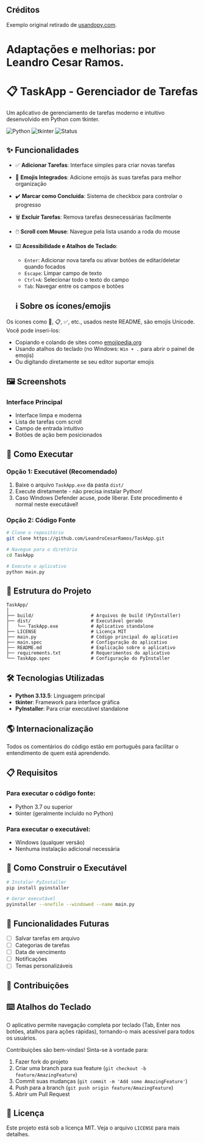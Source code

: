 ## Créditos

Exemplo original retirado de [usandopy.com](https://www.usandopy.com).

# Adaptações e melhorias: por Leandro Cesar Ramos.

# 📋 TaskApp - Gerenciador de Tarefas

Um aplicativo de gerenciamento de tarefas moderno e intuitivo desenvolvido em Python com tkinter.

![Python](https://img.shields.io/badge/Python-3.13.5-blue.svg)
![tkinter](https://img.shields.io/badge/GUI-tkinter-green.svg)
![Status](https://img.shields.io/badge/Status-Completo-success.svg)

## ✨ Funcionalidades

- ✅ **Adicionar Tarefas**: Interface simples para criar novas tarefas
- 🎨 **Emojis Integrados**: Adicione emojis às suas tarefas para melhor organização
- ✔️ **Marcar como Concluída**: Sistema de checkbox para controlar o progresso
- 🗑️ **Excluir Tarefas**: Remova tarefas desnecessárias facilmente
- 🖱️ **Scroll com Mouse**: Navegue pela lista usando a roda do mouse
- ⌨️ **Acessibilidade e Atalhos de Teclado**: 
  - `Enter`: Adicionar nova tarefa ou ativar botões de editar/deletar quando focados
  - `Escape`: Limpar campo de texto
  - `Ctrl+A`: Selecionar todo o texto do campo
  - `Tab`: Navegar entre os campos e botões

  ## ℹ️ Sobre os ícones/emojis

Os ícones como 🔧, 📋, ✅, etc., usados neste README, são emojis Unicode. Você pode inseri-los:
- Copiando e colando de sites como [emojipedia.org](https://emojipedia.org/)
- Usando atalhos do teclado (no Windows: `Win + .` para abrir o painel de emojis)
- Ou digitando diretamente se seu editor suportar emojis

## 🖼️ Screenshots

### Interface Principal
- Interface limpa e moderna
- Lista de tarefas com scroll
- Campo de entrada intuitivo
- Botões de ação bem posicionados

## 🚀 Como Executar

### Opção 1: Executável (Recomendado)
1. Baixe o arquivo `TaskApp.exe` da pasta `dist/`
2. Execute diretamente - não precisa instalar Python!
3. Caso Windows Defender acuse, pode liberar. Este procedimento é normal neste executável!

### Opção 2: Código Fonte
```bash
# Clone o repositório
git clone https://github.com/LeandroCesarRamos/TaskApp.git

# Navegue para o diretório
cd TaskApp

# Execute o aplicativo
python main.py
```

## 📁 Estrutura do Projeto

```
TaskApp/
│
├── build/                     # Arquivos de build (PyInstaller)
├── dist/                      # Executável gerado
│   └── TaskApp.exe            # Aplicativo standalone
├── LICENSE                    # Licença MIT
├── main.py                    # Código principal do aplicativo
├── main.spec                  # Configuração do aplicativo
├── README.md                  # Explicação sobre o aplicativo
├── requirements.txt           # Requerimentos do aplicativo
└── TaskApp.spec               # Configuração do PyInstaller
```

## 🛠️ Tecnologias Utilizadas

- **Python 3.13.5**: Linguagem principal
- **tkinter**: Framework para interface gráfica
- **PyInstaller**: Para criar executável standalone

## 🌎 Internacionalização

Todos os comentários do código estão em português para facilitar o entendimento de quem está aprendendo.

## 📋 Requisitos

### Para executar o código fonte:
- Python 3.7 ou superior
- tkinter (geralmente incluído no Python)

### Para executar o executável:
- Windows (qualquer versão)
- Nenhuma instalação adicional necessária

## 🔧 Como Construir o Executável

```bash
# Instalar PyInstaller
pip install pyinstaller

# Gerar executável
pyinstaller --onefile --windowed --name main.py
```

## 🎯 Funcionalidades Futuras

- [ ] Salvar tarefas em arquivo
- [ ] Categorias de tarefas
- [ ] Data de vencimento
- [ ] Notificações
- [ ] Temas personalizáveis

## 🤝 Contribuições


## ⌨️ Atalhos do Teclado

O aplicativo permite navegação completa por teclado (Tab, Enter nos botões, atalhos para ações rápidas), tornando-o mais acessível para todos os usuários.

Contribuições são bem-vindas! Sinta-se à vontade para:

1. Fazer fork do projeto
2. Criar uma branch para sua feature (`git checkout -b feature/AmazingFeature`)
3. Commit suas mudanças (`git commit -m 'Add some AmazingFeature'`)
4. Push para a branch (`git push origin feature/AmazingFeature`)
5. Abrir um Pull Request

## 📝 Licença

Este projeto está sob a licença MIT. Veja o arquivo `LICENSE` para mais detalhes.

